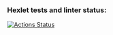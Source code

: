 ### Hexlet tests and linter status:
[![Actions Status](https://github.com/chernik01/python-project-49/workflows/hexlet-check/badge.svg)](https://github.com/chernik01/python-project-49/actions)